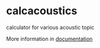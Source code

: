 # calcacoustics
calculator for various acoustic topic

More information in [documentation](docs/index.md)
